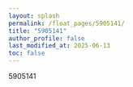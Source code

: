 ```yaml
---
layout: splash
permalink: /float_pages/5905141/
title: "5905141"
author_profile: false
last_modified_at: 2025-06-13
toc: false
---
```

 
5905141
